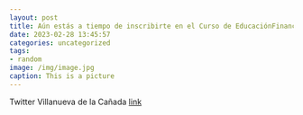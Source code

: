 ```yaml
---
layout: post
title: Aún estás a tiempo de inscribirte en el Curso de EducaciónFinanciera para Familias. Es online y totalmente gratuito para los em...
date: 2023-02-28 13:45:57
categories: uncategorized
tags:
- random
image: /img/image.jpg
caption: This is a picture
---
```

Twitter Villanueva de la Cañada [link](https://twitter.com/AytoVDLCanada/status/1630557095018864641)
